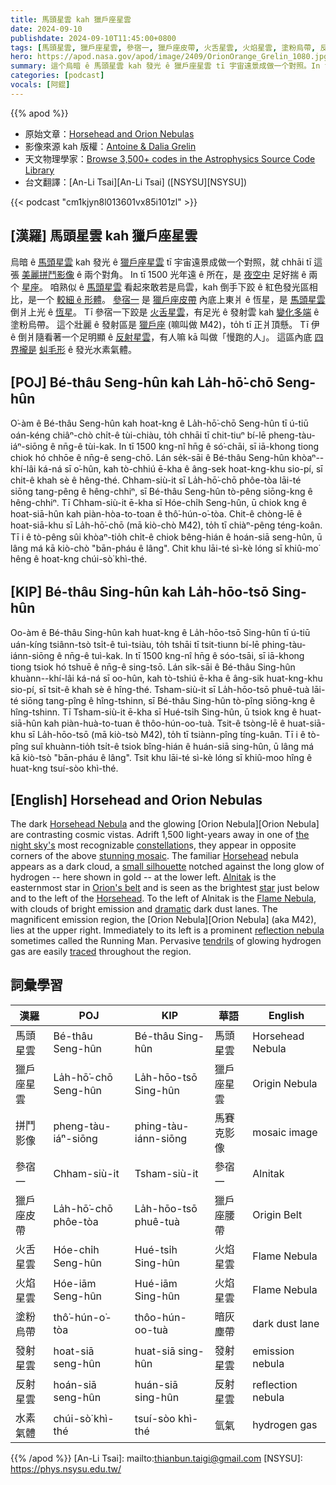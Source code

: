 ```yaml
---
title: 馬頭星雲 kah 獵戶座星雲
date: 2024-09-10
publishdate: 2024-09-10T11:45:00+0800
tags: [馬頭星雲, 獵戶座星雲, 參宿一, 獵戶座皮帶, 火舌星雲, 火焰星雲, 塗粉烏帶, 反射星雲, 發射星雲, M42]
hero: https://apod.nasa.gov/apod/image/2409/OrionOrange_Grelin_1080.jpg
summary: 這个烏暗 ê 馬頭星雲 kah 發光 ê 獵戶座星雲 tī 宇宙遠景成做一个對照。In to̍h 出現 tī 這个予人讚嘆 ê 拼鬥影像 ê 兩个對角。
categories: [podcast]
vocals: [阿錕]
---
```


{{% apod %}}

- 原始文章：[Horsehead and Orion Nebulas](https://apod.nasa.gov/apod/ap240910.html)
- 影像來源 kah 版權：[Antoine & Dalia Grelin](https://www.galactic-hunter.com/about)
- 天文物理學家：[Browse 3,500+ codes in the Astrophysics Source Code Library](http://ascl.net/)
- 台文翻譯：[An-Li Tsai][An-Li Tsai] ([NSYSU][NSYSU])

{{< podcast "cm1kjyn8l013601vx85i101zl" >}}

## [漢羅] 馬頭星雲 kah 獵戶座星雲
烏暗 ê [馬頭星雲][Horsehead Nebula] kah 發光 ê [獵戶座星雲][Orion Nebula 1] tī 宇宙遠景成做一个對照，就 chhāi tī 這張 [美麗拼鬥影像][stunning mosaic] ê 兩个對角。
In tī 1500 光年遠 ê 所在，是 [夜空中][the night sky's] 足好揣 ê 兩个 [星座][constellation]。
咱熟似 ê [馬頭星雲][Horsehead 1] 看起來敢若是烏雲，kah 倒手下跤 ê 紅色發光區相比，是一个 [較細 ê 形體][small silhouette]。
[參宿一][Alnitak] 是 [獵戶座皮帶][Orion's belt] 內底上東爿 ê 恆星，是 [馬頭星雲][Horsehead 2] 倒爿上光 ê [恆星][star]。
Tī 參宿一下跤是 [火舌星雲][Flame Nebula]，有足光 ê 發射雲 kah [變化多端][dramatic] ê 塗粉烏帶。
這个壯麗 ê 發射區是 [獵戶座][Orion Nebula 2] (嘛叫做 M42)，to̍h tī 正爿頂懸。
Tī 伊 ê 倒爿隨看著一个足明顯 ê [反射星雲][reflection nebula]，有人嘛 kā 叫做「慢跑的人」。
這區內底 [四界攏是][traced] [虯毛形][tendrils] ê 發光水素氣體。

## [POJ] Bé-thâu Seng-hûn kah La̍h-hō͘-chō Seng-hûn
O͘-àm ê Bé-thâu Seng-hûn kah hoat-kng ê La̍h-hō͘-chō Seng-hûn tī ú-tiū oán-kéng chiâⁿ-chò chi̍t-ê tùi-chiàu, to̍h chhāi tī chit-tiuⁿ bí-lē pheng-tàu-iáⁿ-siōng ê nn̄g-ê tùi-kak.
In tī 1500 kng-nî hn̄g ê só͘-chāi, sī iā-khong tiong chiok hó chhōe ê nn̄g-ê seng-chō.
Lán se̍k-sāi ê Bé-thâu Seng-hûn khòaⁿ--khí-lâi ká-ná sī o͘-hûn, kah tò-chhiú ē-kha ê âng-sek hoat-kng-khu sio-pí, sī chit-ê khah sè ê hêng-thé.
Chham-siù-it sī La̍h-hō͘-chō phôe-tòa lāi-té siōng tang-pêng ê hêng-chhiⁿ, sī Bé-thâu Seng-hûn tò-pêng siōng-kng ê hêng-chhiⁿ.
Tī Chham-siù-it ē-kha sī Hóe-chi̍h Seng-hûn, ū chiok kng ê hoat-siā-hûn kah piàn-hòa-to-toan ê thô͘-hún-o͘-tòa.
Chit-ê chòng-lē ê hoat-siā-khu sī La̍h-hō͘-chō (mā kiò-chò M42), to̍h tī chiàⁿ-pêng téng-koân.
Tī i ê tò-pêng sûi khòaⁿ-tio̍h chi̍t-ê chiok bêng-hián ê hoán-siā seng-hûn, ū lâng má kā kiò-chò "bān-pháu ê lâng".
Chit khu lāi-té sì-kè lóng sī khiû-mo͘ hêng ê hoat-kng chúi-sò͘ khì-thé.

## [KIP] Bé-thâu Sing-hûn kah La̍h-hōo-tsō Sing-hûn
Oo-àm ê Bé-thâu Sing-hûn kah huat-kng ê La̍h-hōo-tsō Sing-hûn tī ú-tiū uán-kíng tsiânn-tsò tsi̍t-ê tuì-tsiàu, to̍h tshāi tī tsit-tiunn bí-lē phing-tàu-iánn-siōng ê nn̄g-ê tuì-kak.
In tī 1500 kng-nî hn̄g ê sóo-tsāi, sī iā-khong tiong tsiok hó tshuē ê nn̄g-ê sing-tsō.
Lán si̍k-sāi ê Bé-thâu Sing-hûn khuànn--khí-lâi ká-ná sī oo-hûn, kah tò-tshiú ē-kha ê âng-sik huat-kng-khu sio-pí, sī tsit-ê khah sè ê hîng-thé.
Tsham-siù-it sī La̍h-hōo-tsō phuê-tuà lāi-té siōng tang-pîng ê hîng-tshinn, sī Bé-thâu Sing-hûn tò-pîng siōng-kng ê hîng-tshinn.
Tī Tsham-siù-it ē-kha sī Hué-tsi̍h Sing-hûn, ū tsiok kng ê huat-siā-hûn kah piàn-huà-to-tuan ê thôo-hún-oo-tuà.
Tsit-ê tsòng-lē ê huat-siā-khu sī La̍h-hōo-tsō (mā kiò-tsò M42), to̍h tī tsiànn-pîng tíng-kuân.
Tī i ê tò-pîng suî khuànn-tio̍h tsi̍t-ê tsiok bîng-hián ê huán-siā sing-hûn, ū lâng má kā kiò-tsò "bān-pháu ê lâng".
Tsit khu lāi-té sì-kè lóng sī khiû-moo hîng ê huat-kng tsuí-sòo khì-thé.

## [English] Horsehead and Orion Nebulas
The dark [Horsehead Nebula][Horsehead Nebula] and the glowing [Orion Nebula][Orion Nebula] are contrasting cosmic vistas.
Adrift 1,500 light-years away in one of [the night sky's][the night sky's] most recognizable [constellation][constellation]s, they appear in opposite corners of the above [stunning mosaic][stunning mosaic].
The familiar [Horsehead][Horsehead 1] nebula appears as a dark cloud, a [small silhouette][small silhouette] notched against the long glow of hydrogen -- here shown in gold -- at the lower left.
[Alnitak][Alnitak] is the easternmost star in [Orion's belt][Orion's belt] and is seen as the brightest [star][star] just below and to the left of the [Horsehead][Horsehead 2].
To the left of Alnitak is the [Flame Nebula][Flame Nebula], with clouds of bright emission and [dramatic][dramatic] dark dust lanes.
The magnificent emission region, the [Orion Nebula][Orion Nebula] (aka M42), lies at the upper right.
Immediately to its left is a prominent [reflection nebula][reflection nebula] sometimes called the Running Man.
Pervasive [tendrils][tendrils] of glowing hydrogen gas are easily [traced][traced] throughout the region.

## 詞彙學習

|漢羅|POJ|KIP|華語|English|
|-|-|-|-|-|
|馬頭星雲|Bé-thâu Seng-hûn|Bé-thâu Sing-hûn|馬頭星雲|Horsehead Nebula|
|獵戶座星雲|La̍h-hō͘-chō Seng-hûn|La̍h-hōo-tsō Sing-hûn|獵戶座星雲|Origin Nebula|
|拼鬥影像|pheng-tàu-iáⁿ-siōng|phing-tàu-iánn-siōng|馬賽克影像|mosaic image|
|參宿一|Chham-siù-it|Tsham-siù-it|參宿一|Alnitak|
|獵戶座皮帶|La̍h-hō͘-chō phôe-tòa|La̍h-hōo-tsō phuê-tuà|獵戶座腰帶|Origin Belt|
|火舌星雲|Hóe-chi̍h Seng-hûn|Hué-tsi̍h Sing-hûn|火焰星雲|Flame Nebula|
|火焰星雲|Hóe-iām Seng-hûn|Hué-iām Sing-hûn|火焰星雲|Flame Nebula|
|塗粉烏帶|thô͘-hún-o͘-tòa|thôo-hún-oo-tuà|暗灰塵帶|dark dust lane|
|發射星雲|hoat-siā seng-hûn|huat-siā sing-hûn|發射星雲|emission nebula|
|反射星雲|hoán-siā seng-hûn|huán-siā sing-hûn|反射星雲|reflection nebula|
|水素氣體|chúi-sò͘ khì-thé|tsuí-sòo khì-thé|氫氣|hydrogen gas|

{{% /apod %}}
[An-Li Tsai]: mailto:thianbun.taigi@gmail.com
[NSYSU]: https://phys.nsysu.edu.tw/

[copyright]: https://apod.nasa.gov/apod/fap/lib/about_apod.html#srapply
[License3]: https://creativecommons.org/licenses/by/3.0/
[License2]:https://creativecommons.org/licenses/by-nc-nd/2.0/

[Horsehead Nebula]:https://apod.nasa.gov/apod/ap231120.html
[Orion Nebula 1]:https://apod.nasa.gov/apod/ap191030.html
[the night sky's]:https://apod.nasa.gov/apod/ap220416.html
[constellation]:https://en.wikipedia.org/wiki/Constellation
[stunning mosaic]:https://www.galactic-hunter.com/post/ic-434-the-horsehead-flame-nebulae
[Horsehead 1]:https://en.wikipedia.org/wiki/Horsehead_Nebula
[small silhouette]:https://i.redd.it/9lmbxkkm9bm41.jpg
[Alnitak]:https://www.gb.nrao.edu/~rmaddale/Education/OrionTourCenter/belt.html
[Orion's belt]:https://apod.nasa.gov/apod/ap090210.html
[star]:https://science.nasa.gov/universe/stars/
[Horsehead 2]:https://www.liveabout.com/horse-head-drawing-step-by-step-tutorial-1123322
[Flame Nebula]:https://apod.nasa.gov/apod/ap221229.html
[dramatic]:https://apod.nasa.gov/apod/ap090929.html
[Orion Nebula 2]:https://en.wikipedia.org/wiki/Orion_nebula
[reflection nebula]:http://antwrp.gsfc.nasa.gov/apod/reflection_nebulae.html
[tendrils]:https://apod.nasa.gov/apod/ap090224.html
[traced]:https://youtu.be/-PQpNb_yJVE
